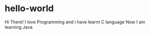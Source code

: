 # hello-world

Hi There!
      I love Programming and i have learnt C language
      Now I am learning Java
      
